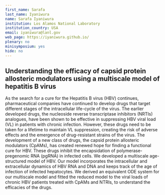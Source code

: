```yaml
---
first_name: Sarafa
last_name: Iyaniwura
name: Sarafa Iyaniwura
institution: Los Alamos National Laboratory
institution_country: USA
email: iyaniwura@lanl.gov
web_page: https://iyaniwura.github.io/
plenary: no
minisymposium: yes
hide: no
---
```


## Understanding the efficacy of capsid protein allosteric modulators using a multiscale model of hepatitis B virus

As the search for a cure for the Hepatitis B virus (HBV) continues, pharmaceutical companies have continued to develop drugs that target different stages of the intracellular life-cycle of the virus. The earlier developed drugs, the nucleoside reverse transcriptase inhibitors (NRTIs) analogues, have been shown to be effective in suppressing HBV viral load (VL) in patients with chronic infection. However, these drugs need to be taken for a lifetime to maintain VL suppression, creating the risk of adverse effects and the emergence of drug-resistant strains of the virus. The development of a new class of drugs, the capsid protein allosteric modulators (CpAMs), has created renewed hope for finding a functional cure for HBV. These drugs inhibit the encapsidation of polymerase-pregenomic RNA (pgRNA) in infected cells. We developed a multiscale age-structured model of HBV. Our model incorporates the intracellular and extracellular dynamics of HBV RNA and DNA and keeps track of the age of infection of infected hepatocytes. We derived an equivalent ODE system for our multiscale model and fitted the reduced model to the viral loads of chronic HBV patients treated with CpAMs and NTRIs, to understand the efficacies of the drugs.



